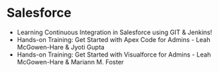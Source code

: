 # Salesforce
- Learning Continuous Integration in Salesforce using GIT & Jenkins!
- Hands-on Training: Get Started with Apex Code for Admins - Leah McGowen-Hare & Jyoti Gupta
- Hands-on Training: Get Started with Visualforce for Admins - Leah McGowen-Hare & Mariann M. Foster